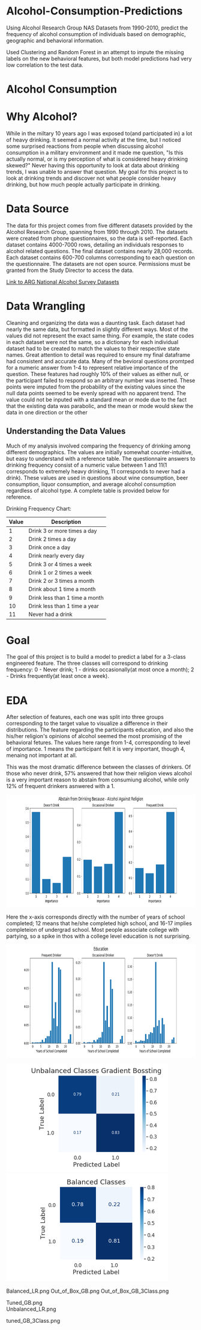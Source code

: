 # Alcohol-Consumption-Predictions
Using Alcohol Research Group NAS Datasets from 1990-2010, predict the frequency of alcohol consumption of individuals based on demographic, geographic and behavioral information. 


Used Clustering and Random Forest in an attempt to impute the missing labels on the new behavioral features, but both model predictions had very low correlation to the test data.


# Alcohol Consumption

# Why Alcohol?
While in the miltary 10 years ago I was exposed to(and participated in) a lot of heavy drinking. It seemed a normal activity at the time, but I noticed some surprised reactions from people when discussing alcohol consumption in a military environment and it made me question, "Is this actually normal, or is my perception of what is considered heavy drinking skewed?"
Never having this opportunity to look at data about drinking trends, I was unable to answer that question. My goal for this project is to look at drinking trends and discover not what people consider heavy drinking, but how much people actually participate in drinking.

# Data Source
The data for this project comes from five different datasets provided by the Alcohol Research Group, spanning from 1990 through 2010. The datasets were created from phone questionnaires, so the data is self-reported. Each dataset contains 4000-7000 rows, detailing an individuals responses to alcohol related questions. The final dataset contains nearly 28,000 records. Each dataset contains 600-700 columns corresponding to each question on the questionnaire.
The datasets are not open source. Permissions must be granted from the Study Director to access the data.

[Link to ARG National Alcohol Survey Datasets](http://arg.org/nas-datasets/ "NAS Datasets")

# Data Wrangling 
Cleaning and organizing the data was a daunting task. Each dataset had nearly the same data, but formatted in slightly different ways. Most of the values did not represent the exact same thing. For example, the state codes in each dataset were not the same, so a dictionary for each individual dataset had to be created to match the values to their respective state names. Great attention to detail was required to ensure my final dataframe had consistent and accurate data. Many of the bevioral questions promtped for a numeric answer from 1-4 to represent relative importance of the question. These features had roughly 10% of their values as either null, or the participant failed to respond so an arbitrary number was inserted. These points were imputed from the probability of the existing values since the null data points seemed to be evenly spread with no apparent trend. The value could not be inputed with a standard mean or mode due to the fact that the existing data was parabolic, and the mean or mode would skew the data in one direction or the other

## Understanding the Data Values
Much of my analysis involved comparing the frequency of drinking among different demographics. The values are initially somewhat counter-intuitive, but easy to understand with a reference table. The questionnaire answers to drinking frequency consist of a numeric value between 1 and 11(1 corresponds to extremely heavy drinking, 11 corresponds to never had a drink). These values are used in questions about wine consumption, beer consumption, liquor consumption, and average alcohol consumption regardless of alcohol type. A complete table is provided below for reference.

Drinking Frequency Chart:

| Value | Description |
| --- | --- |
| 1 | Drink 3 or more times a day |
| 2 | Drink 2 times a day |
| 3 | Drink once a day |
| 4 | Drink nearly every day |
| 5 | Drink 3 or 4 times a week |
| 6 | Drink 1 or 2 times a week |
| 7 | Drink 2 or 3 times a month |
| 8 | Drink about 1 time a month |
| 9 | Drink less than 1 time a month |
| 10 | Drink less than 1 time a year |
| 11 | Never had a drink |

# Goal
The goal of this project is to build a model to predict a label for a 3-class engineered feature. The three classes will correspond to drinking frequency: 0 - Never drink; 1 - drinks occasionally(at most once a month); 2 - Drinks frequently(at least once a week). 



# EDA
After selection of features, each one was split into three groups corresponding to the target value to  visualize a difference in their distributions. The feature regarding the participants education, and also the his/her religion's opinions of alcohol seemed the most promising of the behavioral fetures.
The values here range from 1-4, corresponding to level of importance. 1 means the participant felt it is very important, though 4, menaing not important at all.

This was the most dramatic difference between the classes of drinkers. Of those who never drink, 57% answered that how their religion views alcohol is a very important reason to abstain from consumiung alcohol, while only 12% of frequent drinkers asnwered with a 1. 
<p align="center">
<img src="plots/Religion_Importance.png" width="800" height="300">
</p>

Here the x-axis corresponds directly with the number of years of school completed; 12 means that he/she completed high school, and 16-17 implies completeion of undergrad school. Most people associate college with partying, so a spike in thos with a college level education is not surprising.
<p align="center">
<img src="plots/Years_Education.png" width="800" height="300">
</p>



![alt-text-1](plots/Unbalanced_LR.png) ![alt-text-2](plots/Balanced_LR.png)

Balanced_LR.png
Out_of_Box_GB.png
Out_of_Box_GB_3Class.png

Tuned_GB.png 	 
Unbalanced_LR.png 

tuned_GB_3Class.png

